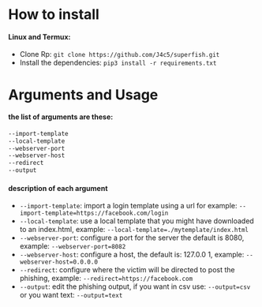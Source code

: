 # How to install
#### Linux and Termux:
- Clone Rp: `git clone https://github.com/J4c5/superfish.git`
- Install the dependencies: `pip3 install -r requirements.txt`

# Arguments and Usage
#### the list of arguments are these:
```sh
--import-template
--local-template
--webserver-port
--webserver-host
--redirect
--output
```
#### description of each argument
- `--import-template`: import a login template using a url for example: `--import-template=https://facebook.com/login`
- `--local-template`: use a local template that you might have downloaded to an index.html, example: `--local-template=./mytemplate/index.html`
- `--webserver-port`: configure a port for the server the default is 8080, example: `--webserver-port=8082`
- `--webserver-host`: configure a host, the default is: 127.0.0 1, example: `--webserver-host=0.0.0.0`
-  `--redirect`: configure where the victim will be directed to post the phishing, example: `--redirect=https://facebook.com`
-  `--output`: edit the phishing output, if you want in csv use: `--output=csv` or you want text: `--output=text`
